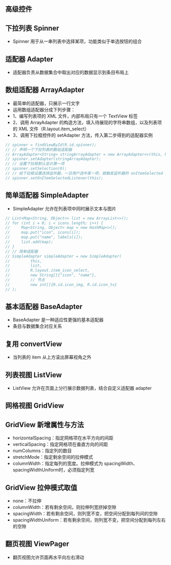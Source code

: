 ## 高级控件

## 下拉列表 Spinner
* Spinner 用于从一串列表中选择某项，功能类似于单选按钮的组合

## 适配器 Adapter
* 适配器负责从数据集合中取出对应的数据显示到条目布局上

## 数组适配器 ArrayAdapter
* 最简单的适配器，只展示一行文字
* 运用数组适配器分成下列步骤：
* 1、编写列表项的 XML 文件，内部布局只有一个 TextView 标签
* 2、调用 ArrayAdapter 的构造方法，填入待展现的字符串数组，以及列表项的 XML 文件（R.layout.item_select）
* 3、调用下拉框控件的 setAdapter 方法，传入第二步得到的适配器实例
```java
// spinner = findViewById(R.id.spinner);
// // 声明一个下拉列表的数组适配器
// ArrayAdapter<String> stringArrayAdapter = new ArrayAdapter<>(this, R.layout.item_select, startArray);
// spinner.setAdapter(stringArrayAdapter);
// // 设置下拉框默认显示第一项
// spinner.setSelection(0);
// // 给下拉框设置选择监听器，一旦用户选中某一项，就触发监听器的 onItemSelected 方法
// spinner.setOnItemSelectedListener(this);
```

## 简单适配器 SimpleAdapter
* SimpleAdapter 允许在列表项中同时展示文本与图片
```java
// List<Map<String, Object>> list = new ArrayList<>();
// for (int i = 0; i < icons.length; i++) {
//     Map<String, Object> map = new HashMap<>();
//     map.put("icon", icons[i]);
//     map.put("name", labels[i]);
//     list.add(map);
// }
// // 简单适配器
// SimpleAdapter simpleAdapter = new SimpleAdapter(
//         this,
//         list,
//         R.layout.item_icon_select,
//         new String[]{"icon", "name"},
//         // 节点
//         new int[]{R.id.icon_img, R.id.icon_tv}
// );
```

## 基本适配器 BaseAdapter
* BaseAdapter 是一种适应性更强的基本适配器
* 条目与数据集合对应关系

## 复用 convertView
* 当列表的 item 从上方滚出屏幕视角之外

## 列表视图 ListView
* ListView 允许在页面上分行展示数据列表，结合自定义适配器 adapter

## 网格视图 GridView

## GridView 新增属性与方法
* horizontalSpacing：指定网格项在水平方向的间距
* verticalSpacing：指定网格项在垂直方向的间距
* numColumns：指定列的数目
* stretchMode：指定剩余空间的拉伸模式
* columnWidth：指定每列的宽度。拉伸模式为 spacingWidth、spacingWidthUniform时，必须指定列宽

## GridView 拉伸模式取值
* none：不拉伸
* columnWidth：若有剩余空间，则拉伸列宽挤掉空隙
* spacingWidth：若有剩余空间，则列宽不变，把空间分配到每列间的空隙
* spacingWidthUniform：若有剩余空间，则列宽不变，把空间分配到每列左右的空隙

## 翻页视图 ViewPager
* 翻页视图允许页面再水平向左右滑动